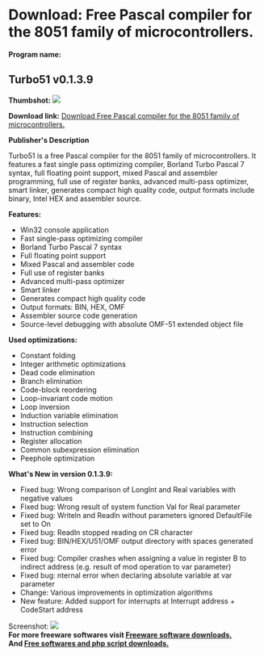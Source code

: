 # Download: Free Pascal compiler for the 8051 family of microcontrollers.

**Program name:**

## Turbo51 v0.1.3.9

  
**Thumbshot:** ![](http://www.freewarefiles.com/screenshot/turbo51_md.gif)   
  
**Download link:** [Download Free Pascal compiler for the 8051 family of microcontrollers.](http://freesoftwares.boysofts.com/Turbo51_program_42736.html)  
  


**Publisher's Description**  
  


Turbo51 is a free Pascal compiler for the 8051 family of microcontrollers. It features a fast single pass optimizing compiler, Borland Turbo Pascal 7 syntax, full floating point support, mixed Pascal and assembler programming, full use of register banks, advanced multi-pass optimizer, smart linker, generates compact high quality code, output formats include binary, Intel HEX and assembler source. 

**Features:**

  * Win32 console application 
  * Fast single-pass optimizing compiler 
  * Borland Turbo Pascal 7 syntax 
  * Full floating point support 
  * Mixed Pascal and assembler code 
  * Full use of register banks 
  * Advanced multi-pass optimizer 
  * Smart linker 
  * Generates compact high quality code 
  * Output formats: BIN, HEX, OMF 
  * Assembler source code generation 
  * Source-level debugging with absolute OMF-51 extended object file 

**Used optimizations:**

  * Constant folding 
  * Integer arithmetic optimizations 
  * Dead code elimination 
  * Branch elimination 
  * Code-block reordering 
  * Loop-invariant code motion 
  * Loop inversion 
  * Induction variable elimination 
  * Instruction selection 
  * Instruction combining 
  * Register allocation 
  * Common subexpression elimination 
  * Peephole optimization 

**What's New in version 0.1.3.9:**

  * Fixed bug: Wrong comparison of LongInt and Real variables with negative values 
  * Fixed bug: Wrong result of system function Val for Real parameter 
  * Fixed bug: Writeln and Readln without parameters ignored DefaultFile set to On 
  * Fixed bug: Readln stopped reading on CR character 
  * Fixed bug: BIN/HEX/U51/OMF output directory with spaces generated error 
  * Fixed bug: Compiler crashes when assigning a value in register B to indirect address (e.g. result of mod operation to var parameter) 
  * Fixed bug: nternal error when declaring absolute variable at var parameter 
  * Change: Various improvements in optimization algorithms 
  * New feature: Added support for interrupts at Interrupt address + CodeStart address 

  
  
Screenshot: ![](http://www.freewarefiles.com/screenshot/turbo51.gif)   
**For more freeware softwares visit [Freeware software downloads.](http://freesoftwares.boysofts.com/)**   
**And [Free softwares and php script downloads.](http://www.boysofts.com/)**
